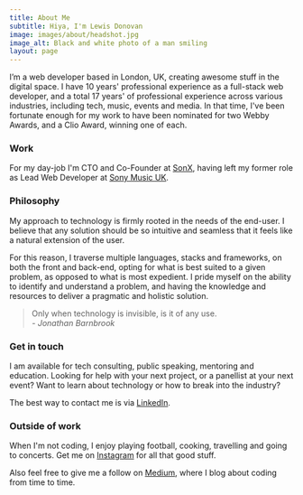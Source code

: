 ```yaml
---
title: About Me
subtitle: Hiya, I'm Lewis Donovan
image: images/about/headshot.jpg
image_alt: Black and white photo of a man smiling
layout: page
---
```


I’m a web developer based in London, UK, creating awesome stuff in the digital space. I have 10 years' professional experience as a full-stack web developer, and a total 17 years' of professional experience across various industries, including tech, music, events and media. In that time, I've been fortunate enough for my work to have been nominated for two Webby Awards, and a Clio Award, winning one of each.

### Work
For my day-job I'm CTO and Co-Founder at [SonX](https://sonx.app), having left my former role as Lead Web Developer at [Sony Music UK](https://sonymusic.co.uk).

### Philosophy
My approach to technology is firmly rooted in the needs of the end-user. I believe that any solution should be so intuitive and seamless that it feels like a natural extension of the user.

For this reason, I traverse multiple languages, stacks and frameworks, on both the front and back-end, opting for what is best suited to a given problem, as opposed to what is most expedient. I pride myself on the ability to identify and understand a problem, and having the knowledge and resources to deliver a pragmatic and holistic solution.

>Only when technology is invisible, is it of any use.  
*- Jonathan Barnbrook*

### Get in touch
I am available for tech consulting, public speaking, mentoring and education. Looking for help with your next project, or a panellist at your next event? Want to learn about technology or how to break into the industry?  

The best way to contact me is via [LinkedIn](https://linkedin.com/in/lewisdonovan).

### Outside of work
When I'm not coding, I enjoy playing football, cooking, travelling and going to concerts. Get me on [Instagram](https://instagram.com/lewisjdonovan) for all that good stuff.  

Also feel free to give me a follow on [Medium](https://lewisdonovan.medium.com/), where I blog about coding from time to time.